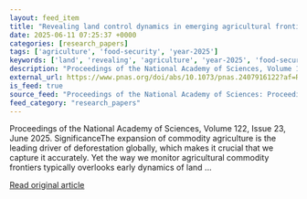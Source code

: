 ```yaml
---
layout: feed_item
title: "Revealing land control dynamics in emerging agricultural frontiers"
date: 2025-06-11 07:25:37 +0000
categories: [research_papers]
tags: ['agriculture', 'food-security', 'year-2025']
keywords: ['land', 'revealing', 'agriculture', 'year-2025', 'food-security', 'control']
description: "Proceedings of the National Academy of Sciences, Volume 122, Issue 23, June 2025"
external_url: https://www.pnas.org/doi/abs/10.1073/pnas.2407916122?af=R
is_feed: true
source_feed: "Proceedings of the National Academy of Sciences: Proceedings of the National Academy of Sciences: Table of Contents"
feed_category: "research_papers"
---
```


Proceedings of the National Academy of Sciences, Volume 122, Issue 23, June 2025. SignificanceThe expansion of commodity agriculture is the leading driver of deforestation globally, which makes it crucial that we capture it accurately. Yet the way we monitor agricultural commodity frontiers typically overlooks early dynamics of land ...

[Read original article](https://www.pnas.org/doi/abs/10.1073/pnas.2407916122?af=R)
